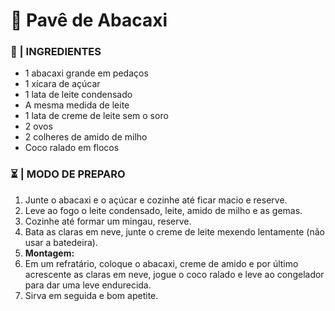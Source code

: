 # 🍍 Pavê de Abacaxi

### 🛒 | INGREDIENTES

- 1 abacaxi grande em pedaços
- 1 xícara de açúcar
- 1 lata de leite condensado
- A mesma medida de leite
- 1 lata de creme de leite sem o soro
- 2 ovos
- 2 colheres de amido de milho
- Coco ralado em flocos

### ⏳ | MODO DE PREPARO

1. Junte o abacaxi e o açúcar e cozinhe até ficar macio e reserve.
2. Leve ao fogo o leite condensado, leite, amido de milho e as gemas.
3. Cozinhe até formar um mingau, reserve.
4. Bata as claras em neve, junte o creme de leite mexendo lentamente (não usar a batedeira).
5. **Montagem:**
6. Em um refratário, coloque o abacaxi, creme de amido e por último acrescente as claras em neve, jogue o coco ralado e leve ao congelador para dar uma leve endurecida.
7. Sirva em seguida e bom apetite.